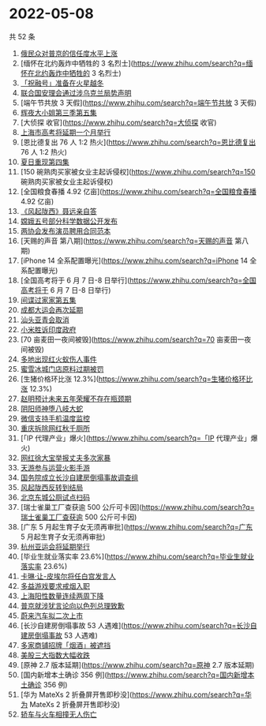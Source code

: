 # 2022-05-08

共 52 条

<!-- BEGIN -->
<!-- 最后更新时间 Sun May 08 2022 23:08:00 GMT+0800 (China Standard Time) -->

1. [俄民众对普京的信任度水平上涨](https://www.zhihu.com/search?q=俄民众对普京的信任度水平上涨)
1. [缅怀在北约轰炸中牺牲的 3
   名烈士](https://www.zhihu.com/search?q=缅怀在北约轰炸中牺牲的 3 名烈士)
1. [「祝融号」准备在火星越冬](https://www.zhihu.com/search?q=「祝融号」准备在火星越冬)
1. [联合国安理会通过涉乌克兰局势声明](https://www.zhihu.com/search?q=联合国安理会通过涉乌克兰局势声明)
1. [端午节共放 3 天假](https://www.zhihu.com/search?q=端午节共放 3 天假)
1. [辉夜大小姐第三季第五集](https://www.zhihu.com/search?q=辉夜大小姐第三季第五集)
1. [大侦探 收官](https://www.zhihu.com/search?q=大侦探 收官)
1. [上海市高考将延期一个月举行](https://www.zhihu.com/search?q=上海市高考将延期一个月举行)
1. [恩比德复出 76 人 1:2 热火](https://www.zhihu.com/search?q=恩比德复出 76 人
   1:2 热火)
1. [夏日重现第四集](https://www.zhihu.com/search?q=夏日重现第四集)
1. [150 碗熟肉买家被女业主起诉侵权](https://www.zhihu.com/search?q=150
   碗熟肉买家被女业主起诉侵权)
1. [全国粮食春播 4.92 亿亩](https://www.zhihu.com/search?q=全国粮食春播 4.92
   亿亩)
1. [《风起陇西》聂远亲自答](https://www.zhihu.com/search?q=《风起陇西》聂远亲自答)
1. [嫦娥五号部分科学数据公开发布](https://www.zhihu.com/search?q=嫦娥五号部分科学数据公开发布)
1. [两协会发布演员聘用合同范本](https://www.zhihu.com/search?q=两协会发布演员聘用合同范本)
1. [天赐的声音 第八期](https://www.zhihu.com/search?q=天赐的声音 第八期)
1. [iPhone 14 全系配置曝光](https://www.zhihu.com/search?q=iPhone 14
   全系配置曝光)
1. [全国高考将于 6 月 7 日-8 日举行](https://www.zhihu.com/search?q=全国高考将于
   6 月 7 日-8 日举行)
1. [间谍过家家第五集](https://www.zhihu.com/search?q=间谍过家家第五集)
1. [成都大运会再次延期](https://www.zhihu.com/search?q=成都大运会再次延期)
1. [汕头亚青会取消](https://www.zhihu.com/search?q=汕头亚青会取消)
1. [小米胜诉印度政府](https://www.zhihu.com/search?q=小米胜诉印度政府)
1. [70 亩麦田一夜间被毁](https://www.zhihu.com/search?q=70 亩麦田一夜间被毁)
1. [多地出现红火蚁伤人事件](https://www.zhihu.com/search?q=多地出现红火蚁伤人事件)
1. [蜜雪冰城门店原料过期被罚](https://www.zhihu.com/search?q=蜜雪冰城门店原料过期被罚)
1. [生猪价格环比涨 12.3%](https://www.zhihu.com/search?q=生猪价格环比涨 12.3%)
1. [赵明预计未来五年荣耀不存在瓶颈期](https://www.zhihu.com/search?q=赵明预计未来五年荣耀不存在瓶颈期)
1. [阴阳师神堕八岐大蛇](https://www.zhihu.com/search?q=阴阳师神堕八岐大蛇)
1. [微信支持手机温度监控](https://www.zhihu.com/search?q=微信支持手机温度监控)
1. [重庆拆除网红秋千厕所](https://www.zhihu.com/search?q=重庆拆除网红秋千厕所)
1. [「IP 代理产业」爆火](https://www.zhihu.com/search?q=「IP 代理产业」爆火)
1. [网红徐大宝举报丈夫多次家暴](https://www.zhihu.com/search?q=网红徐大宝举报丈夫多次家暴)
1. [天游参与运营火影手游](https://www.zhihu.com/search?q=天游参与运营火影手游)
1. [国务院成立长沙自建房倒塌事故调查组](https://www.zhihu.com/search?q=国务院成立长沙自建房倒塌事故调查组)
1. [风起陇西反转到结局](https://www.zhihu.com/search?q=风起陇西反转到结局)
1. [北京东城公厕试点扫码](https://www.zhihu.com/search?q=北京东城公厕试点扫码)
1. [瑞士雀巢工厂查获逾 500
   公斤可卡因](https://www.zhihu.com/search?q=瑞士雀巢工厂查获逾 500 公斤可卡因)
1. [广东 5 月起生育子女无须再审批](https://www.zhihu.com/search?q=广东 5
   月起生育子女无须再审批)
1. [杭州亚运会将延期举行](https://www.zhihu.com/search?q=杭州亚运会将延期举行)
1. [毕业生就业落实率 23.6%](https://www.zhihu.com/search?q=毕业生就业落实率
   23.6%)
1. [卡琳·让-皮埃尔将任白宫发言人](https://www.zhihu.com/search?q=卡琳·让-皮埃尔将任白宫发言人)
1. [多益游戏要求戒烟入职](https://www.zhihu.com/search?q=多益游戏要求戒烟入职)
1. [上海阳性数量连续两周下降](https://www.zhihu.com/search?q=上海阳性数量连续两周下降)
1. [普京就涉犹言论向以色列总理致歉](https://www.zhihu.com/search?q=普京就涉犹言论向以色列总理致歉)
1. [蔚来汽车拟二次上市](https://www.zhihu.com/search?q=蔚来汽车拟二次上市)
1. [长沙自建房倒塌事故 53
   人遇难](https://www.zhihu.com/search?q=长沙自建房倒塌事故 53 人遇难)
1. [多家商铺招牌「烟酒」被遮挡](https://www.zhihu.com/search?q=多家商铺招牌「烟酒」被遮挡)
1. [美股三大指数大幅收跌](https://www.zhihu.com/search?q=美股三大指数大幅收跌)
1. [原神 2.7 版本延期](https://www.zhihu.com/search?q=原神 2.7 版本延期)
1. [国内新增本土确诊 356 例](https://www.zhihu.com/search?q=国内新增本土确诊 356
   例)
1. [华为 MateXs 2 折叠屏开售即秒没](https://www.zhihu.com/search?q=华为 MateXs 2
   折叠屏开售即秒没)
1. [轿车与火车相撞无人伤亡](https://www.zhihu.com/search?q=轿车与火车相撞无人伤亡)

<!-- END -->
